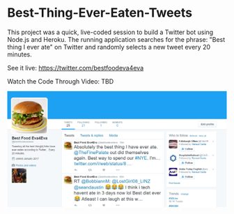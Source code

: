 # Best-Thing-Ever-Eaten-Tweets

This project was a quick, live-coded session to build a Twitter bot using Node.js and Heroku. The running application searches for the phrase: "Best thing I ever ate" on Twitter and randomly selects a new tweet every 20 minutes. 

See it live: https://twitter.com/bestfoodeva4eva

Watch the Code Through Video: TBD

![BestFood4Eva.png.png](BestFood4Eva.png)
